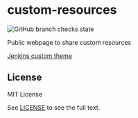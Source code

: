 # custom-resources

![GitHub branch checks state](https://img.shields.io/github/checks-status/aramirol/custom-resources/main?logo=github)

Public webpage to share custom resources

[Jenkins custom theme](jenkins-custom-theme)

## License

MIT License

See [LICENSE](https://github.com/aramirol/custom-resources/blob/main/LICENSE) to see the full text.
